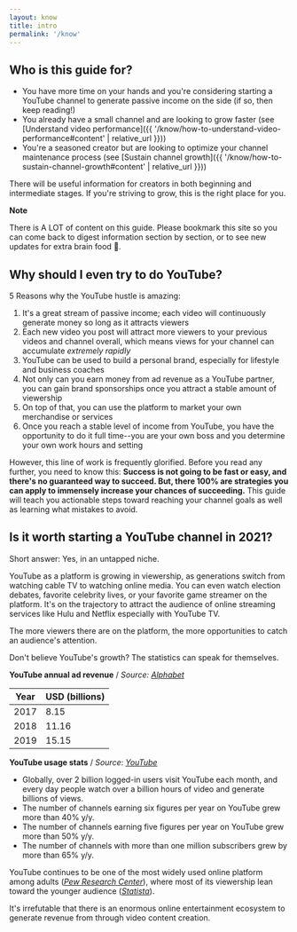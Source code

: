 ```yaml
---
layout: know
title: intro
permalink: '/know'
---
```


## Who is this guide for?
- You have more time on your hands and you're considering starting a YouTube channel to generate passive income on the side (if so, then keep reading!)
- You already have a small channel and are looking to grow faster (see [Understand video performance]({{ '/know/how-to-understand-video-performance#content' | relative_url }})) 
- You're a seasoned creator but are looking to optimize your channel maintenance process (see [Sustain channel growth]({{ '/know/how-to-sustain-channel-growth#content' | relative_url }}))

There will be useful information for creators in both beginning and intermediate stages. If you're striving to grow, this is the right place for you. 

**Note**

There is A LOT of content on this guide. Please bookmark this site so you can come back to digest information section by section, or to see new updates for extra brain food 🙂.

## Why should I even try to do YouTube?
5 Reasons why the YouTube hustle is amazing:

 1. It's a great stream of passive income; each video will
    continuously generate money so long as it attracts viewers 
 2. Each new video you post will attract more viewers to your previous videos and channel overall, which means views for your channel can accumulate *extremely rapidly*
 3. YouTube can be used to build a personal brand, especially for lifestyle and business coaches
 4. Not only can you earn money from ad revenue as a YouTube partner,
     you can gain brand sponsorships once you attract a stable amount of viewership
 5. On top of that, you can use the platform to market your own merchandise or services
 6. Once you reach a stable level of income from YouTube, you have the opportunity to do it full time--you are your own boss and you determine your own work hours and setting


However, this line of work is frequently glorified. Before you read any further, you need to know this: **Success is not going to be fast or easy, and there's no guaranteed way to succeed. But, there 100% are strategies you can apply to immensely increase your chances of succeeding.** This guide will teach you actionable steps toward reaching your channel goals as well as learning what mistakes to avoid.

## Is it worth starting a YouTube channel in 2021?
Short answer: Yes, in an untapped niche.

YouTube as a platform is growing in viewership, as generations switch from watching cable TV to watching online media. You can even watch election debates, favorite celebrity lives, or your favorite game streamer on the platform. It's on the trajectory to attract the audience of online streaming services like Hulu and Netflix especially with YouTube TV. 

The more viewers there are on the platform, the more opportunities to catch an audience's attention.

Don't believe YouTube's growth? The statistics can speak for themselves.

**YouTube annual ad revenue** / _Source:_ [_Alphabet_](https://abc.xyz/investor/static/pdf/2019Q4_alphabet_earnings_release.pdf?cache=05bd9fe)

| Year | USD (billions) |
|--|--|
| 2017 | 8.15 |
| 2018 | 11.16 |
| 2019 | 15.15 |

**YouTube usage stats** /  _Source_: [_YouTube_](https://www.youtube.com/intl/en-GB/about/press/)

 - Globally, over 2 billion logged-in users visit YouTube each month, and every day people watch over a billion hours of video and generate billions of views. 
 - The number of channels earning six figures per year on YouTube grew more than 40% y/y.
-   The number of channels earning five figures per year on YouTube grew more than 50% y/y.
-   The number of channels with more than one million subscribers grew by more than 65% y/y.

YouTube continues to be one of the most widely used online platform among adults ([_Pew Research Center_]((https://www.pewresearch.org/fact-tank/2019/04/10/share-of-u-s-adults-using-social-media-including-facebook-is-mostly-unchanged-since-2018/ft_19-04-10_socialmedia2019_facebookyoutube_2/) )), where most of its viewership lean toward the younger audience ([_Statista_](https://www.statista.com/statistics/296227/us-youtube-reach-age-gender/)). 

It's irrefutable that there is an enormous online entertainment ecosystem to generate revenue from through video content creation.

